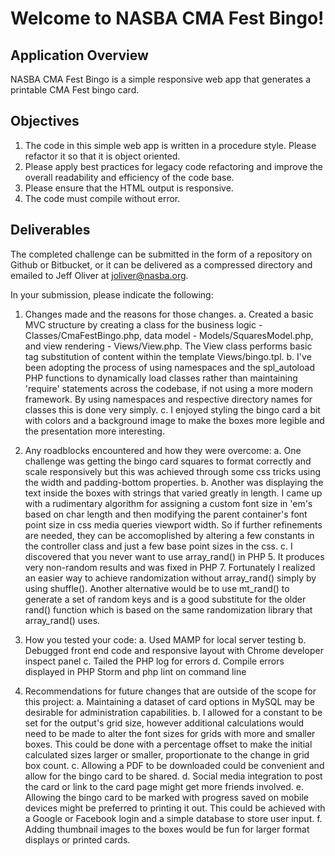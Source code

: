 # Welcome to NASBA CMA Fest Bingo!
## Application Overview
NASBA CMA Fest Bingo is a simple responsive web app that generates a printable CMA Fest bingo card. 

## Objectives
1. The code in this simple web app is written in a procedure style. Please refactor it so that it is object oriented.
2. Please apply best practices for legacy code refactoring and improve the overall readability and efficiency of the code base. 
3. Please ensure that the HTML output is responsive.
4. The code must compile without error.

## Deliverables
The completed challenge can be submitted in the form of a repository on Github or Bitbucket, or it can be delivered as a compressed directory and emailed to Jeff Oliver at joliver@nasba.org.
 
In your submission, please indicate the following: 
1. Changes made and the reasons for those changes.
   a. Created a basic MVC structure by creating a class for the business logic - Classes/CmaFestBingo.php, data model - Models/SquaresModel.php, and view rendering - Views/View.php. The View class performs basic tag substitution of content within the template Views/bingo.tpl.
   b. I've been adopting the process of using namespaces and the spl_autoload PHP functions to dynamically load classes rather than maintaining 'require' statements across the codebase, if not using a more modern framework. By using namespaces and respective directory names for classes this is done very simply.
   c. I enjoyed styling the bingo card a bit with colors and a background image to make the boxes more legible and the presentation more interesting. 
   
2. Any roadblocks encountered and how they were overcome:
   a. One challenge was getting the bingo card squares to format correctly and scale responsively but this was achieved through some css tricks using the width and padding-bottom properties.
   b. Another was displaying the text inside the boxes with strings that varied greatly in length. I came up with a rudimentary algorithm for assigning a custom font size in 'em's based on char length and then modifying the parent container's font point size in css media queries viewport width. So if further refinements are needed, they can be accomoplished by altering a few constants in the controller class and just a few base point sizes in the css.
   c. I discovered that you never want to use array_rand() in PHP 5. It produces very non-random results and was fixed in PHP 7. Fortunately I realized an easier way to achieve randomization without array_rand() simply by using shuffle(). Another alternative would be to use mt_rand() to generate a set of random keys and is a good substitute for the older rand() function which is based on the same randomization library that array_rand() uses.

3. How you tested your code:
   a. Used MAMP for local server testing
   b. Debugged front end code and responsive layout with Chrome developer inspect panel
   c. Tailed the PHP log for errors
   d. Compile errors displayed in PHP Storm and php lint on command line

4. Recommendations for future changes that are outside of the scope for this project:
   a. Maintaining a dataset of card options in MySQL may be desirable for administration capabilities.
   b. I allowed for a constant to be set for the output's grid size, however additional calculations would need to be made to alter the font sizes for grids with more and smaller boxes. This could be done with a percentage offset to make the initial calculated sizes larger or smaller, proportionate to the change in grid box count.
   c. Allowing a PDF to be downloaded could be convenient and allow for the bingo card to be shared.
   d. Social media integration to post the card or link to the card page might get more friends involved.
   e. Allowing the bingo card to be marked with progress saved on mobile devices might be preferred to printing it out. This could be achieved with a Google or Facebook login and a simple database to store user input.
   f. Adding thumbnail images to the boxes would be fun for larger format displays or printed cards.
